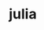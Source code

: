 ---
title: "julia"
head: "Under The Hood - Julia"
map: ""
comingSoonFlag: "true" # true or false
blog: ""

# status of content creation
status: ""
---